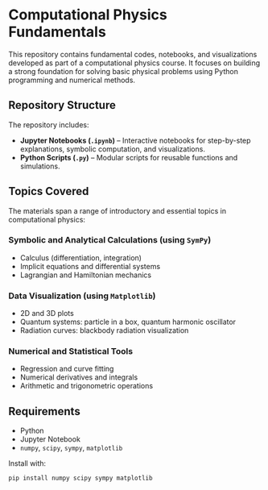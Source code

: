# Computational Physics Fundamentals

This repository contains fundamental codes, notebooks, and visualizations developed as part of a computational physics course. It focuses on building a strong foundation for solving basic physical problems using Python programming and numerical methods.

## Repository Structure

The repository includes:

- **Jupyter Notebooks (`.ipynb`)** – Interactive notebooks for step-by-step explanations, symbolic computation, and visualizations.
- **Python Scripts (`.py`)** – Modular scripts for reusable functions and simulations.

## Topics Covered

The materials span a range of introductory and essential topics in computational physics:

### Symbolic and Analytical Calculations (using `SymPy`)
- Calculus (differentiation, integration)
- Implicit equations and differential systems
- Lagrangian and Hamiltonian mechanics

### Data Visualization (using `Matplotlib`)
- 2D and 3D plots
- Quantum systems: particle in a box, quantum harmonic oscillator
- Radiation curves: blackbody radiation visualization

### Numerical and Statistical Tools
- Regression and curve fitting
- Numerical derivatives and integrals
- Arithmetic and trigonometric operations

## Requirements

- Python
- Jupyter Notebook
- `numpy`, `scipy`, `sympy`, `matplotlib`

Install with:

```bash
pip install numpy scipy sympy matplotlib
